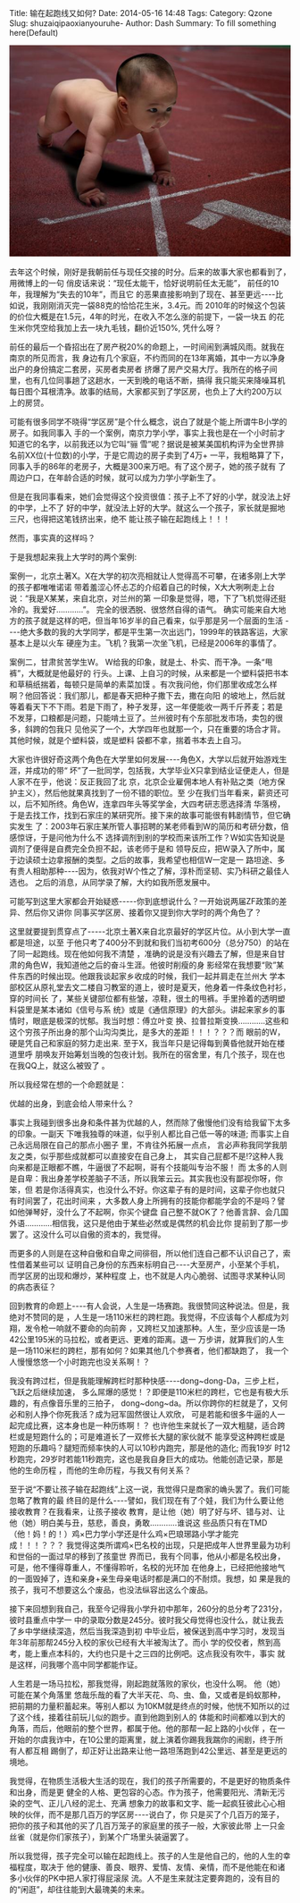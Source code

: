 Title: 输在起跑线又如何?
Date: 2014-05-16 14:48
Tags: 
Category: Qzone
Slug: shuzaiqipaoxianyouruhe-
Author: Dash
Summary: To fill something here(Default)

![/images/child.jpg](/images/child.jpg)    

去年这个时候，刚好是我朝前任与现任交接的时分。后来的故事大家也都看到了，用微博上的一句
俏皮话来说：“现任太能干，恰好说明前任太无能”， 前任的10年，我理解为“失去的10年”，而且它
的恶果直接影响到了现在、甚至更远----比如说，我刚刚消灭完一袋88克的恰恰花生米，3.4元。而
2010年的时候这个包装的价位大概是在1.5元，4年的时光，在收入不怎么涨的前提下，一袋一块五
的花生米你凭空给我加上去一块九毛钱，翻价近150%, 凭什么呀？


前任的最后一个昏招出在了房产税20%的命题上，一时间闹到满城风雨。就我在南京的所见而言，我
身边有几个家庭，不约而同的在13年离婚，其中一方以净身出户的身份搞定二套房，买房者卖房者
挤爆了房产交易大厅。我所在的格子间里，也有几位同事趟了这趟水，一天到晚的电话不断，搞得
我只能买来降噪耳机每日图个耳根清净。故事的结局，大家都买到了学区房，也负上了大约200万以
上的房贷。


可能有很多同学不晓得“学区房”是个什么概念，说白了就是个能上所谓牛B小学的房子。如我同事入
手的一个案例，南京力学小学，事实上我也是在一个小时前才知道它的名字，以前我还以为它叫“骊
雪”呢？据说是被某美国机构评为全世界排名前XX位(十位数)的小学，于是它周边的房子卖到了4万+
一平，我粗略算了下，同事入手的86年的老房子，大概是300来万吧。有了这个房子，她的孩子就有
了周边户口，在年龄合适的时候，就可以成为力学小学新生了。


但是在我同事看来，她们会觉得这个投资很值：孩子上不了好的小学，就没法上好的中学，上不了
好的中学，就没法上好的大学。就这么一个孩子，家长就是掘地三尺，也得把这笔钱挤出来，绝不
能让孩子输在起跑线上！！！


然而，事实真的这样吗？


于是我想起来我上大学时的两个案例:    

案例一，北京土著X。X在大学的初次亮相就让人觉得高不可攀，在诸多刚上大学的孩子都唯唯诺诺
带着羞涩心怀忐忑的介绍着自己的时候，X大大咧咧走上台说：“我是X某某，来自北京，对兰州的第
一印象是觉得，嗯，下了飞机觉得还挺冷的。我爱好…………”。 完全的很洒脱、很悠然自得的语气。
确实可能来自大地方的孩子就是这样的吧，但当年16岁半的自己看来，似乎那是另一个层面的生活
----绝大多数的我的大学同学，都是平生第一次出远门，1999年的铁路客运，大家基本上是以火车
硬座为主。飞机？我第一次坐飞机，已经是2006年的事情了。

案例二，甘肃贫苦学生W。 W给我的印象，就是土、朴实、而干净。一条“甩裤”，大概就是他最好的
行头。上课、上自习的时候，从来都是一个塑料袋把书本和草稿纸揣着，每顿只是简单的素菜加馍
。有次我问他，你们那里收成怎么样啊？他回答说：我们那儿，都是春天把种子撒下去，撒在向阳
的坡地上，然后就等着看天下不下雨。若是下雨了，种子发芽，这一年便能收一两千斤荞麦；若是
不发芽，口粮都是问题，只能啃土豆了。兰州彼时有个东部批发市场，卖包的很多，斜跨的包我只
见他买了一个，大学四年也就那一个，只在重要的场合才背。其他时候，就是个塑料袋，或是塑料
袋都不拿，揣着书本去上自习。


大家也许很好奇这两个角色在大学里如何发展----角色X，大学以后就开始游戏生涯，并成功的带“
坏”了一批同学，包括我，大学毕业X只拿到结业证便走人，但是人家不在乎，他说：反正我回了北
京，北京企业雇佣本地人有补贴之类（地方保护主义），然后他就果真找到了一份不错的职位。至
少在我们当年看来，薪资还可以，后不知所终。角色W，连拿四年头等奖学金，大四考研志愿选择清
华落榜，于是去找工作，找到石家庄的某研究所。接下来的故事可能很有韩剧情节，但它确实发生
了：2003年石家庄某所管人事招聘的某老师看到W的简历和考研分数，倍感惊讶，于是问他为什么不
选择调剂到别的学校而来该所工作？W如实告知说是调剂了便得是自费完全负担不起，该老师于是和
领导反应，把W录入了所中，属于边读硕士边拿报酬的类型。之后的故事，我希望也相信W一定是一
路坦途、多有贵人相助那种----因为，依我对W个性之了解，淳朴而坚韧、实乃科研之最佳人选也。
之后的消息，从同学录了解，大约如我所愿发展中。


可能写到这里大家都会开始疑惑-----你到底想说什么？一开始说两届ZF政策的差异、然后你又讲你
同事买学区房、接着你又提到你大学时的两个角色了？


这里就要提到贯穿点了-----北京土著X来自北京最好的学区片位。从小到大学一直都是坦途，以至
于他只考了400分不到就和我们当初考600分（总分750）的站在了同一起跑线。现在他如何我不清楚
，准确的说是没有兴趣去了解，但是来自甘肃的角色W，我知道他之后的奋斗生涯。他彼时削瘦的身
影经常在我想要“败”某件东西的时候出现。他跟我谈起家乡收成的时候，我们一起并肩走在兰州大
学本部校区从原礼堂去文二楼自习教室的道上，彼时是夏天，他身着一件条纹色衬衫，穿的时间长
了，某些关键部位都有些皱，凉鞋，很土的甩裤。手里拎着的透明塑料袋里是某本诸如《信号与系
统》或是《通信原理》的大部头。讲起来家乡的事情时，眼底是极深的忧郁。我当时想：傅立叶变
换、拉普拉斯变换…………这些和这个穷孩子所出身的那个山沟沟类比，是多大的差距！！！？？？而
眼前的W，硬是凭自己和家庭的努力走出来. 至于X，我当年只是记得每到黄昏他就开始在楼道里呼
朋唤友开始筹划当晚的包夜计划。我所在的宿舍里，有几个孩子，现在也在我QQ上，就这么被毁了
。


所以我经常在想的一个命题就是：


优越的出身，到底会给人带来什么？


事实上我碰到很多出身和条件甚为优越的人，然而除了傲慢他们没有给我留下太多的印象。一副天
下唯我独尊的味道，似乎别人都比自己低一等的味道; 而事实上自己永远局限在自己的那点小圈子
里，不肯往外拓展一点点， 言必声称我同学我朋友之类，似乎那些成就都可以直接安在自己身上，
其实自己屁都不是!?这种人我向来都是正眼都不瞧，牛逼很了不起啊，哥有个技能叫专治不服！ 而
太多的人则是自卑：我出身差学校差脑子不活，所以我笨云云。其实我也没有鄙视你呀，你笨，但
若是你活得真实，也没什么不好。你这辈子有的是时间，这辈子你也就只有时间罢了，花出时间来
，大多数人身上所拥有的技能你都能学会的不是吗？譬如他弹琴好，没什么了不起啊，你买个键盘
自己整不就OK了？他善言辞、会几国外语…………相信我，这只是他由于某些必然或是偶然的机会比你
提前到了那一步罢了。这没什么可以自傲的资本的，我觉得。


而更多的人则是在这种自傲和自卑之间徘徊，所以他们连自己都不认识自己了，索性借着某些可以
证明自己身份的东西来标明自己----大至房产，小至某个手机，而学区房的出现和爆炒，某种程度
上，也不就是人内心脆弱、试图寻求某种认同的病态表征？


回到教育的命题上----有人会说，人生是一场赛跑。我很赞同这种说法。但是，我绝对不赞同的是
，人生是一场110米栏的跨栏跑。我觉得，不应该每个人都成为刘翔，发令枪一响就不要命的向前奔
，又跨栏又加速那种。人生，至少应该是一场42公里195米的马拉松，或者更远、更难的距离。退一
万步讲，就算我们的人生是一场110米栏的跨栏，那有如何？如果其他几个参赛者，他们都缺跑了，
我一个人慢慢悠悠一个小时跑完也没关系啊！？


我没有跨过栏，但是我能理解跨栏时那种快感----dong~dong-Da，三步上栏，飞跃之后继续加速，
多么屌爆的感觉！？即便是110米栏的跨栏，它也是有极大乐趣的，有点像音乐里的三拍子，
dong~dong~da。所以你跨你的栏就是了，又何必和别人挣个你死我活？成为冠军固然很让人欢欣，
可是若能和很多牛逼的人一起完成比赛，这本身也是一种历练啊！？
也许他生来就长了一双大粗腿，适合跨栏或是短跑什么的；可是难道长了一双修长大腿的家伙就不
能享受这种跨栏或是短跑的乐趣吗？腿短而频率快的人可以10秒内跑完，那是他的造化; 而我19岁
时12秒跑完，29岁时若能11秒跑完，这也是我自身巨大的成功。他能创造记录，那是他的生命历程
，而他的生命历程，与我又有何关系？


至于说“不要让孩子输在起跑线”上这一说，我觉得只是商家的崅头罢了。我们可能忽略了教育的最
终目的是什么----譬如，我们现在有了个娃，我们为什么要让他接收教育？在我看来，让孩子接收
教育，是让他（她）明了好与坏、错与对、让他（她）明白美与丑，慈悲，善良，勇敢…………谁说这
些品质只有在TMD（他！妈！的！）鸡×巴力学小学还是什么鸡×巴琅琊路小学才能完成！！！？？？
我觉得这类所谓鸡×巴名校的出现，只是把成年人世界里最为功利和世俗的一面过早的移到了孩童世
界而已，我有个同事，他从小都是名校出身，可是，他不懂得尊重人，不懂得聆听，名校的光环加
在他身上，已经把他接地气的一面毁掉了，连和亲身+亲生母亲电话时都是满口的不耐烦。我想，如
果是我的孩子，我可不想要这么个废品，也没法纵容出这么个废品。


接下来回想到我自己，我至今记得我小学升初中那年，260分的总分考了231分，彼时县重点中学一
中的录取分数是245分。彼时我父母觉得也没什么，就让我去了乡中学继续深造，然后当我深造到初
中毕业后，被保送到高中学习时，发现当年3年前那帮245分入校的家伙已经有大半被淘汰了。而小
学的佼佼者，熬到高考，能上重点本科的，大约也只是十之三四的比例吧。这点我没有吹牛，事实
就是这样，问我哪个高中同学都能作证。


人生若是一场马拉松，那我觉得，刚起跑就落败的家伙，也没什么啊。 他（她）可能在某个角落里
悠哉乐哉的看了大半天花、鸟、虫、鱼，又或者是蚂蚁那种，把前期的力量积蓄起来。等别人都以
为10KM就是终点的时候，他恍不知所以的过了这个线，接着往前玩儿似的跑步。直到他跑到别人的
体能和时间都难以到大的角落，而后，他眼前的整个世界，都属于他。他的那帮一起上路的小伙伴
，在一开始的尔虞我诈中，在10公里的距离里，就上演着你踢我我踹你的闹剧，终于所有人都互相
踢倒了，却正好让出路来让他一路坦荡跑到42公里远、甚至是更远的境地。


我觉得，在物质生活极大生活的现在，我们的孩子所需要的，不是更好的物质条件和出身，而是更
健全的人格、更包容的心态。作为孩子，他需要阳光、清新无污染的空气、正儿八经的泥土、充满
想象力的故事和文字、能一起疯狂彼此心心相映的伙伴，而不是那几百万的学区房----说白了，你
只是买了个几百万的笼子，把你的孩子和其他的买了几百万笼子的家庭里的孩子一般，大家彼此带
上一只金丝雀（就是你们家孩子），到某个广场里头装逼罢了。


所以我觉得，孩子完全可以输在起跑线上。孩子的人生是他自己的，他的人生的幸福程度，取决于
他的健康、善良、眼界、爱情、友情、亲情，而不是他能在和诸多小伙伴的PK中把人家打得屁滚尿
流。人不是生来就注定要奔跑的，没有目的的“闲逛”，却往往能到大最瑰美的未来。

